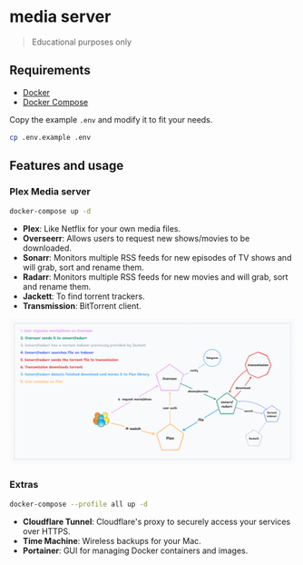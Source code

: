 # media server

> Educational purposes only

## Requirements

* [Docker](https://www.docker.com/)
* [Docker Compose](https://docs.docker.com/compose/)

Copy the example `.env` and modify it to fit your needs.

```bash
cp .env.example .env
```

## Features and usage

### Plex Media server

```bash
docker-compose up -d
```

-  **Plex**: Like Netflix for your own media files.
-  **Overseerr**: Allows users to request new shows/movies to be downloaded.
-  **Sonarr**: Monitors multiple RSS feeds for new episodes of TV shows and will grab, sort and rename them.
-  **Radarr**: Monitors multiple RSS feeds for new movies and will grab, sort and rename them.
-  **Jackett**: To find torrent trackers.
-  **Transmission**: BitTorrent client.

![diagram](./diagram.png)

### Extras

```bash
docker-compose --profile all up -d
```

-  **Cloudflare Tunnel**: Cloudflare's proxy to securely access your services over HTTPS.
-  **Time Machine**: Wireless backups for your Mac.
-  **Portainer**: GUI for managing Docker containers and images.
